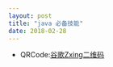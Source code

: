 ```yaml
---
layout: post
title: "java 必备技能"
date: 2018-02-28
---
```

<ul>
<li>QRCode:<a href="https://github.com/zxing/zxing" target="_blank">谷歌Zxing二维码</a> </li>
</ul>